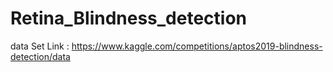 # Retina_Blindness_detection

data Set Link : https://www.kaggle.com/competitions/aptos2019-blindness-detection/data
